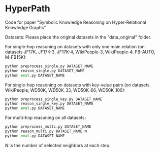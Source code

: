# HyperPath
Code for paper "Symbolic Knowledge Reasoning on Hyper-Relational Knowledge Graphs"

Datasets: Please place the original datasets in the "data_original" folder.

For single-hop reasoning on datasets with only one main relation
(on datasets JF17K, JF17K-3, JF17K-4, WikiPeople-3, WikiPeople-4, FB-AUTO, M-FB15K):
```python
python preprocess_single.py DATASET_NAME
python reason_single.py DATASET_NAME
python eval.py DATASET_NAME
```

For single-hop reasoning on datasets with key-value pairs
(on datasets WikiPeople, WD50K, WD50K_33, WD50K_66, WD50K_100):
```python
python preprocess_single_key.py DATASET_NAME
python reason_single_key.py DATASET_NAME
python eval.py DATASET_NAME
```

For multi-hop reasoning on all datasets:
```python
python preprocess_multi.py DATASET_NAME
python reason_multi.py DATASET_NAME N
python eval.py DATASET_NAME
```
N is the number of selected neighbors at each step.
